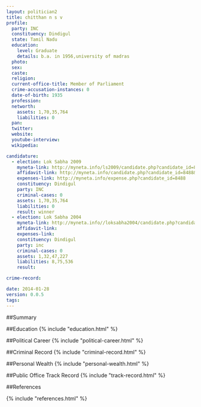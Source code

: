 ```yaml
---
layout: politician2
title: chitthan n s v
profile: 
  party: INC
  constituency: Dindigul
  state: Tamil Nadu
  education: 
    level: Graduate
    details: b.a. in 1956,university of madras
  photo: 
  sex: 
  caste: 
  religion: 
  current-office-title: Member of Parliament
  crime-accusation-instances: 0
  date-of-birth: 1935
  profession: 
  networth: 
    assets: 1,70,35,764
    liabilities: 0
  pan: 
  twitter: 
  website: 
  youtube-interview: 
  wikipedia: 

candidature: 
  - election: Lok Sabha 2009
    myneta-link: http://myneta.info/ls2009/candidate.php?candidate_id=8488
    affidavit-link: http://myneta.info/candidate.php?candidate_id=8488&scan=original
    expenses-link: http://myneta.info/expense.php?candidate_id=8488
    constituency: Dindigul 
    party: INC
    criminal-cases: 0
    assets: 1,70,35,764
    liabilities: 0
    result: winner 
  - election: Lok Sabha 2004
    myneta-link: http://myneta.info//loksabha2004/candidate.php?candidate_id=3388
    affidavit-link: 
    expenses-link: 
    constituency: Dindigul 
    party: inc
    criminal-cases: 0
    assets: 1,32,47,227
    liabilities: 8,75,536
    result:  

crime-record: 

date: 2014-01-28
version: 0.0.5
tags: 
---
```

##Summary


##Education
{% include "education.html" %}


##Political Career
{% include "political-career.html" %}


##Criminal Record
{% include "criminal-record.html" %}


##Personal Wealth
{% include "personal-wealth.html" %}


##Public Office Track Record
{% include "track-record.html" %}


##References


{% include "references.html" %}